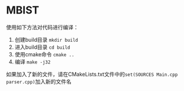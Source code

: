 # MBIST

使用如下方法对代码进行编译：
1. 创建build目录
`mkdir build`
2. 进入build目录
`cd build`
3. 使用cmake命令
`cmake ..`
4. 编译
`make -j32`

如果加入了新的文件，请在CMakeLists.txt文件中的`set(SOURCES Main.cpp parser.cpp)`加入新的文件名
